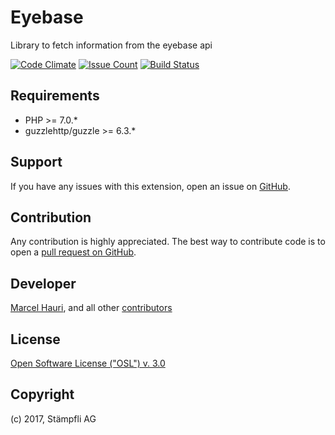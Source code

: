 # Eyebase

Library to fetch information from the eyebase api

[![Code Climate](https://codeclimate.com/github/staempfli/eyebase/badges/gpa.svg)](https://codeclimate.com/github/staempfli/eyebase)
[![Issue Count](https://codeclimate.com/github/staempfli/eyebase/badges/issue_count.svg)](https://codeclimate.com/github/staempfli/eyebase)
[![Build Status](https://secure.travis-ci.org/Staempfli/eyebase.png)](http://travis-ci.org/Staempfli/eyebase)


Requirements
------------
- PHP >= 7.0.*
- guzzlehttp/guzzle >= 6.3.*


Support
-------
If you have any issues with this extension, open an issue on [GitHub](https://github.com/staempfli/eyebase/issues).

Contribution
------------
Any contribution is highly appreciated. The best way to contribute code is to open a [pull request on GitHub](https://help.github.com/articles/using-pull-requests).

Developer
---------
[Marcel Hauri](https://github.com/mhauri), and all other [contributors](https://github.com/staempfli/eyebase/contributors)

License
-------
[Open Software License ("OSL") v. 3.0](https://opensource.org/licenses/OSL-3.0)

Copyright
---------
(c) 2017, Stämpfli AG
